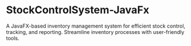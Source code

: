 # StockControlSystem-JavaFx
A JavaFX-based inventory management system for efficient stock control, tracking, and reporting. Streamline inventory processes with user-friendly tools.
